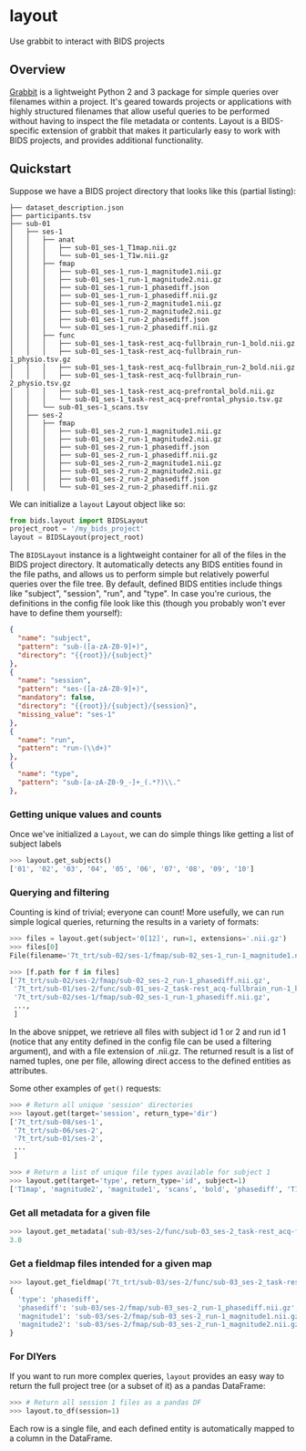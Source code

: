 # layout
Use grabbit to interact with BIDS projects

## Overview

[Grabbit](https://github.com/grabbles/grabbit) is a lightweight Python 2 and 3 package for simple queries over filenames within a project. It's geared towards projects or applications with highly structured filenames that allow useful queries to be performed without having to inspect the file metadata or contents. Layout is a BIDS-specific extension of grabbit that makes it particularly easy to work with BIDS projects, and provides additional functionality.

## Quickstart

Suppose we have a BIDS project directory that looks like this (partial listing):

```
├── dataset_description.json
├── participants.tsv
├── sub-01
│   ├── ses-1
│   │   ├── anat
│   │   │   ├── sub-01_ses-1_T1map.nii.gz
│   │   │   └── sub-01_ses-1_T1w.nii.gz
│   │   ├── fmap
│   │   │   ├── sub-01_ses-1_run-1_magnitude1.nii.gz
│   │   │   ├── sub-01_ses-1_run-1_magnitude2.nii.gz
│   │   │   ├── sub-01_ses-1_run-1_phasediff.json
│   │   │   ├── sub-01_ses-1_run-1_phasediff.nii.gz
│   │   │   ├── sub-01_ses-1_run-2_magnitude1.nii.gz
│   │   │   ├── sub-01_ses-1_run-2_magnitude2.nii.gz
│   │   │   ├── sub-01_ses-1_run-2_phasediff.json
│   │   │   └── sub-01_ses-1_run-2_phasediff.nii.gz
│   │   ├── func
│   │   │   ├── sub-01_ses-1_task-rest_acq-fullbrain_run-1_bold.nii.gz
│   │   │   ├── sub-01_ses-1_task-rest_acq-fullbrain_run-1_physio.tsv.gz
│   │   │   ├── sub-01_ses-1_task-rest_acq-fullbrain_run-2_bold.nii.gz
│   │   │   ├── sub-01_ses-1_task-rest_acq-fullbrain_run-2_physio.tsv.gz
│   │   │   ├── sub-01_ses-1_task-rest_acq-prefrontal_bold.nii.gz
│   │   │   └── sub-01_ses-1_task-rest_acq-prefrontal_physio.tsv.gz
│   │   └── sub-01_ses-1_scans.tsv
│   ├── ses-2
│   │   ├── fmap
│   │   │   ├── sub-01_ses-2_run-1_magnitude1.nii.gz
│   │   │   ├── sub-01_ses-2_run-1_magnitude2.nii.gz
│   │   │   ├── sub-01_ses-2_run-1_phasediff.json
│   │   │   ├── sub-01_ses-2_run-1_phasediff.nii.gz
│   │   │   ├── sub-01_ses-2_run-2_magnitude1.nii.gz
│   │   │   ├── sub-01_ses-2_run-2_magnitude2.nii.gz
│   │   │   ├── sub-01_ses-2_run-2_phasediff.json
│   │   │   └── sub-01_ses-2_run-2_phasediff.nii.gz
```

We can initialize a `layout` Layout object like so:

```python
from bids.layout import BIDSLayout
project_root = '/my_bids_project'
layout = BIDSLayout(project_root)
```

The `BIDSLayout` instance is a lightweight container for all of the files in the BIDS project directory. It automatically detects any BIDS entities found in the file paths, and allows us to perform simple but relatively powerful queries over the file tree. By default, defined BIDS entities include things like "subject", "session", "run", and "type". In case you're curious, the definitions in the config file look like this (though you probably won't ever have to define them yourself):

```json
{
  "name": "subject",
  "pattern": "sub-([a-zA-Z0-9]+)",
  "directory": "{{root}}/{subject}"
},
{
  "name": "session",
  "pattern": "ses-([a-zA-Z0-9]+)",
  "mandatory": false,
  "directory": "{{root}}/{subject}/{session}",
  "missing_value": "ses-1"
},
{
  "name": "run",
  "pattern": "run-(\\d+)"
},
{
  "name": "type",
  "pattern": "sub-[a-zA-Z0-9_-]+_(.*?)\\."
},
```

### Getting unique values and counts
Once we've initialized a `Layout`, we can do simple things like getting a list of subject labels

```python
>>> layout.get_subjects()
['01', '02', '03', '04', '05', '06', '07', '08', '09', '10']
```

### Querying and filtering
Counting is kind of trivial; everyone can count! More usefully, we can run simple logical queries, returning the results in a variety of formats:

```python
>>> files = layout.get(subject='0[12]', run=1, extensions='.nii.gz')
>>> files[0]
File(filename='7t_trt/sub-02/ses-1/fmap/sub-02_ses-1_run-1_magnitude1.nii.gz', subject='sub-02', run='run-1', session='ses-1', type='magnitude1')

>>> [f.path for f in files]
['7t_trt/sub-02/ses-2/fmap/sub-02_ses-2_run-1_phasediff.nii.gz',
 '7t_trt/sub-01/ses-2/func/sub-01_ses-2_task-rest_acq-fullbrain_run-1_bold.nii.gz',
 '7t_trt/sub-02/ses-1/fmap/sub-02_ses-1_run-1_phasediff.nii.gz',
 ...,
 ]
```
In the above snippet, we retrieve all files with subject id 1 or 2 and run id 1 (notice that any entity defined in the config file can be used a filtering argument), and with a file extension of .nii.gz. The returned result is a list of named tuples, one per file, allowing direct access to the defined entities as attributes.

Some other examples of `get()` requests:

```python
>>> # Return all unique 'session' directories
>>> layout.get(target='session', return_type='dir')
['7t_trt/sub-08/ses-1',
 '7t_trt/sub-06/ses-2',
 '7t_trt/sub-01/ses-2',
 ...
 ]

>>> # Return a list of unique file types available for subject 1
>>> layout.get(target='type', return_type='id', subject=1)
['T1map', 'magnitude2', 'magnitude1', 'scans', 'bold', 'phasediff', 'T1w', 'physio']
```

### Get all metadata for a given file

```python
>>> layout.get_metadata('sub-03/ses-2/func/sub-03_ses-2_task-rest_acq-fullbrain_run-2_bold.nii.gz')["RepetitionTime"]
3.0
```

### Get a fieldmap files intended for a given map

```python
>>> layout.get_fieldmap('7t_trt/sub-03/ses-2/func/sub-03_ses-2_task-rest_acq-fullbrain_run-2_bold.nii.gz')
{
  'type': 'phasediff',
  'phasediff': 'sub-03/ses-2/fmap/sub-03_ses-2_run-1_phasediff.nii.gz',
  'magnitude1': 'sub-03/ses-2/fmap/sub-03_ses-2_run-1_magnitude1.nii.gz',
  'magnitude2': 'sub-03/ses-2/fmap/sub-03_ses-2_run-1_magnitude2.nii.gz'
}

```

### For DIYers
If you want to run more complex queries, `layout` provides an easy way to return the full project tree (or a subset of it) as a pandas DataFrame:

```python
>>> # Return all session 1 files as a pandas DF
>>> layout.to_df(session=1)
```

Each row is a single file, and each defined entity is automatically mapped to a column in the DataFrame.
